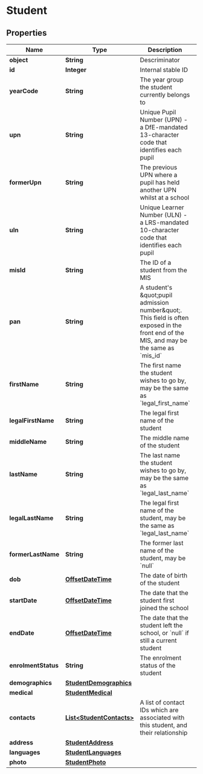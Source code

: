 
# Student

## Properties
Name | Type | Description | Notes
------------ | ------------- | ------------- | -------------
**object** | **String** | Descriminator |  [optional]
**id** | **Integer** | Internal stable ID |  [optional]
**yearCode** | **String** | The year group the student currently belongs to |  [optional]
**upn** | **String** | Unique Pupil Number (UPN) - a DfE-mandated 13-character code that identifies each pupil |  [optional]
**formerUpn** | **String** | The previous UPN where a pupil has held another UPN whilst at a school |  [optional]
**uln** | **String** | Unique Learner Number (ULN) - a LRS-mandated 10-character code that identifies each pupil |  [optional]
**misId** | **String** | The ID of a student from the MIS |  [optional]
**pan** | **String** | A student&#39;s \&quot;pupil admission number\&quot;. This field is often exposed in the front end of the MIS, and may be the same as &#x60;mis_id&#x60; |  [optional]
**firstName** | **String** | The first name the student wishes to go by, may be the same as &#x60;legal_first_name&#x60; |  [optional]
**legalFirstName** | **String** | The legal first name of the student |  [optional]
**middleName** | **String** | The middle name of the student |  [optional]
**lastName** | **String** | The last name the student wishes to go by, may be the same as &#x60;legal_last_name&#x60; |  [optional]
**legalLastName** | **String** | The legal first name of the student, may be the same as &#x60;legal_last_name&#x60; |  [optional]
**formerLastName** | **String** | The former last name of the student, may be &#x60;null&#x60; |  [optional]
**dob** | [**OffsetDateTime**](OffsetDateTime.md) | The date of birth of the student |  [optional]
**startDate** | [**OffsetDateTime**](OffsetDateTime.md) | The date that the student first joined the school |  [optional]
**endDate** | [**OffsetDateTime**](OffsetDateTime.md) | The date that the student left the school, or &#x60;null&#x60; if still a current student |  [optional]
**enrolmentStatus** | **String** | The enrolment status of the student |  [optional]
**demographics** | [**StudentDemographics**](StudentDemographics.md) |  |  [optional]
**medical** | [**StudentMedical**](StudentMedical.md) |  |  [optional]
**contacts** | [**List&lt;StudentContacts&gt;**](StudentContacts.md) | A list of contact IDs which are associated with this student, and their relationship |  [optional]
**address** | [**StudentAddress**](StudentAddress.md) |  |  [optional]
**languages** | [**StudentLanguages**](StudentLanguages.md) |  |  [optional]
**photo** | [**StudentPhoto**](StudentPhoto.md) |  |  [optional]



